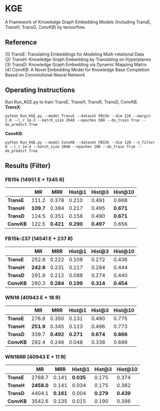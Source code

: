 # KGE
A Framework of Knowledge Graph Embedding Models (Including TransE, TransH, TransD, ConvKB) by tensorflow.

## Reference
(1) TransE: Translating Embeddings for Modeling Multi-relational Data   
(2) TransH: Knowledge Graph Embedding by Translating on Hyperplanes  
(3) TransD: Knowledge Graph Embedding via Dynamic Mapping Matrix  
(4) ConvKB: A Novel Embedding Model for Knowledge Base Completion Based on Convolutional Neural Network  

## Operating Instructions
Run Run_KGE.py to train TransE, TransH, TransR, TransD, ConvKB.  
**TransX**:   
```
python Run_KGE.py --model TransE --dataset FB15k --dim 128 --margin 1.0 --l_r 1e-3 --batch_size 2048 --epoches 500 --do_train True --do_predict True
```
**ConvKB**:  
```
python Run_KGE.py --model ConvKB --dataset FB15k --dim 128 --n_filter 8 --l_r 1e-4 --batch_size 2048 --epoches 100 --do_train True --do_predict True
```

## Results (Filter)      
### FB15k (14951 E + 1345 R)
|            | **MR** | **MRR** |**Hist@1**|**Hist@3**|**Hist@10**|
|     --     |   --   |    --   |    --    |    --    |    --     |
| **TransE** | 111.2 | 0.378 | 0.210 | 0.491 | 0.668 |
| **TransH** | **109.7** | 0.384 | 0.217 | 0.495 | **0.671** |
| **TransD** | 124.5 | 0.351 | 0.158 | 0.490 | **0.671** |
| **ConvKB** | 122.5 | **0.421** | **0.290** | **0.497** | 0.656 |

### FB15k-237 (14541 E + 237 R)
|            | **MR** | **MRR** |**Hist@1**|**Hist@3**|**Hist@10**|
|     --     |   --   |    --   |    --    |    --    |    --     |
| **TransE** | 252.8 | 0.222 | 0.108 | 0.272 | 0.436 |
| **TransH** | **242.8** | 0.231 | 0.117 | 0.284 | 0.444 |
| **TransD** | 291.9 | 0.212 | 0.088 | 0.274 | 0.440 |
| **ConvKB** | 260.3 | **0.284** | **0.199** | **0.314** | **0.454** |

### WN18 (40943 E + 18 R)
|            | **MR** | **MRR** |**Hist@1**|**Hist@3**|**Hist@10**|
|     --     |   --   |    --   |    --    |    --    |    --     |
| **TransE** | 276.6 | 0.350 | 0.131 | 0.490 | 0.775 |
| **TransH** | **251.9** | 0.345 | 0.123 | 0.496 | 0.773 |
| **TransD** | 339.7 | **0.492** | **0.271** | **0.674** | **0.866** |
| **ConvKB** | 292.4 | 0.248 | 0.048 | 0.338 | 0.689 |

### WN18RR (40943 E + 11 R)
|            | **MR** | **MRR** |**Hist@1**|**Hist@3**|**Hist@10**|
|     --     |   --   |    --   |    --    |    --    |    --     |
| **TransE** | 2768.7 | 0.141 | **0.035** | 0.175 | 0.374 |
| **TransH** | **2458.0** | 0.141 | 0.034 | 0.175 | 0.382 |
| **TransD** | 4404.1 | **0.161** | 0.004 | **0.279** | **0.439** |
| **ConvKB** | 3542.6 | 0.135 | 0.015 | 0.190 | 0.396 |
